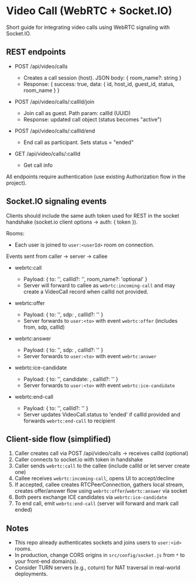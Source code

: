# Video Call (WebRTC + Socket.IO)

Short guide for integrating video calls using WebRTC signaling with Socket.IO.

## REST endpoints

- POST /api/video/calls

  - Creates a call session (host). JSON body: { room_name?: string }
  - Response: { success: true, data: { id, host_id, guest_id, status, room_name } }

- POST /api/video/calls/:callId/join

  - Join call as guest. Path param: callId (UUID)
  - Response: updated call object (status becomes "active")

- POST /api/video/calls/:callId/end

  - End call as participant. Sets status = "ended"

- GET /api/video/calls/:callId
  - Get call info

All endpoints require authentication (use existing Authorization flow in the project).

## Socket.IO signaling events

Clients should include the same auth token used for REST in the socket handshake (socket.io client options -> auth: { token }).

Rooms:

- Each user is joined to `user:<userId>` room on connection.

Events sent from caller -> server -> callee

- webrtc:call

  - Payload: { to: '<calleeUserId>', callId?: '<uuid>', room_name?: 'optional' }
  - Server will forward to callee as `webrtc:incoming-call` and may create a VideoCall record when callId not provided.

- webrtc:offer

  - Payload: { to: '<userId>', sdp: <offerSDP>, callId?: '<uuid>' }
  - Server forwards to `user:<to>` with event `webrtc:offer` (includes from, sdp, callId)

- webrtc:answer

  - Payload: { to: '<userId>', sdp: <answerSDP>, callId?: '<uuid>' }
  - Server forwards to `user:<to>` with event `webrtc:answer`

- webrtc:ice-candidate

  - Payload: { to: '<userId>', candidate: <iceCandidate>, callId?: '<uuid>' }
  - Server forwards to `user:<to>` with event `webrtc:ice-candidate`

- webrtc:end-call
  - Payload: { to: '<userId>', callId?: '<uuid>' }
  - Server updates VideoCall.status to 'ended' if callId provided and forwards `webrtc:end-call` to recipient

## Client-side flow (simplified)

1. Caller creates call via POST /api/video/calls -> receives callId (optional)
2. Caller connects to socket.io with token in handshake
3. Caller sends `webrtc:call` to the callee (include callId or let server create one)
4. Callee receives `webrtc:incoming-call`, opens UI to accept/decline
5. If accepted, callee creates RTCPeerConnection, gathers local stream, creates offer/answer flow using `webrtc:offer`/`webrtc:answer` via socket
6. Both peers exchange ICE candidates via `webrtc:ice-candidate`
7. To end call, emit `webrtc:end-call` (server will forward and mark call ended)

## Notes

- This repo already authenticates sockets and joins users to `user:<id>` rooms.
- In production, change CORS origins in `src/config/socket.js` from `*` to your front-end domain(s).
- Consider TURN servers (e.g., coturn) for NAT traversal in real-world deployments.
